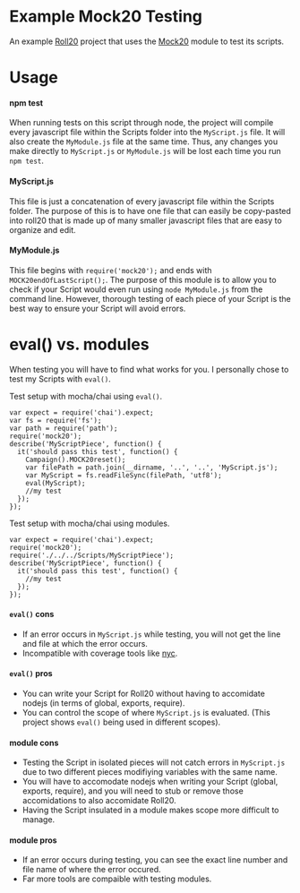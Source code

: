 # Example Mock20 Testing

An example [Roll20](https://roll20.net/) project that uses the [Mock20](https://github.com/kyleady/Mock20) module to test its scripts.

# Usage

#### npm test

When running tests on this script through node, the project will compile every javascript file within the Scripts folder into the `MyScript.js` file. It will also create the `MyModule.js` file at the same time. Thus, any changes you make directly to `MyScript.js` or `MyModule.js` will be lost each time you run `npm test`.

#### MyScript.js

This file is just a concatenation of every javascript file within the Scripts folder. The purpose of this is to have one file that can easily be copy-pasted into roll20 that is made up of many smaller javascript files that are easy to organize and edit.

#### MyModule.js

This file begins with `require('mock20');` and ends with `MOCK20endOfLastScript();`. The purpose of this module is to allow you to check if your Script would even run using `node MyModule.js` from the command line. However, thorough testing of each piece of your Script is the best way to ensure your Script will avoid errors.

# eval() vs. modules

When testing you will have to find what works for you. I personally chose to test my Scripts with `eval()`.

Test setup with mocha/chai using `eval()`.
````
var expect = require('chai').expect;
var fs = require('fs');
var path = require('path');
require('mock20');
describe('MyScriptPiece', function() {
  it('should pass this test', function() {
    Campaign().MOCK20reset();
    var filePath = path.join(__dirname, '..', '..', 'MyScript.js');
    var MyScript = fs.readFileSync(filePath, 'utf8');
    eval(MyScript);
    //my test
  });
});
````

Test setup with mocha/chai using modules.
````
var expect = require('chai').expect;
require('mock20');
require('./../../Scripts/MyScriptPiece');
describe('MyScriptPiece', function() {
  it('should pass this test', function() {
    //my test
  });
});
````

#### `eval()` cons
+ If an error occurs in `MyScript.js` while testing, you will not get the line and file at which the error occurs.
+ Incompatible with coverage tools like [nyc](https://istanbul.js.org/).

#### `eval()` pros
+ You can write your Script for Roll20 without having to accomidate nodejs (in terms of global, exports, require).
+ You can control the scope of where `MyScript.js` is evaluated. (This project shows `eval()` being used in different scopes).

#### module cons
+ Testing the Script in isolated pieces will not catch errors in `MyScript.js` due to two different pieces modifiying variables with the same name.
+ You will have to accomodate nodejs when writing your Script (global, exports, require), and you will need to stub or remove those accomidations to also accomidate Roll20.
+ Having the Script insulated in a module makes scope more difficult to manage.

#### module pros
+ If an error occurs during testing, you can see the exact line number and file name of where the error occured.
+ Far more tools are compaible with testing modules.

